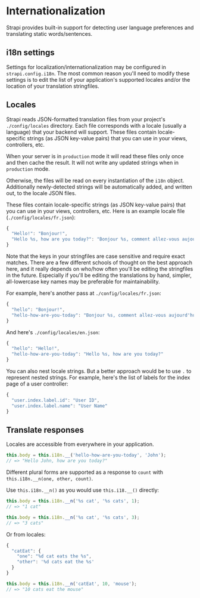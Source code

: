 # Internationalization

Strapi provides built-in support for detecting user language preferences and translating
static words/sentences.

## i18n settings

Settings for localization/internationalization may be configured in `strapi.config.i18n`.
The most common reason you'll need to modify these settings is to edit the list of your
application's supported locales and/or the location of your translation stringfiles.

## Locales

Strapi reads JSON-formatted translation files from your project's `./config/locales`
directory. Each file corresponds with a locale (usually a language) that your backend will support.
These files contain locale-specific strings (as JSON key-value pairs) that you can use in your
views, controllers, etc.

When your server is in `production` mode it will read these files only once and then cache
the result. It will not write any updated strings when in `production` mode.

Otherwise, the files will be read on every instantiation of the `i18n` object.
Additionally newly-detected strings will be automatically added, and written out,
to the locale JSON files.

These files contain locale-specific strings (as JSON key-value pairs) that you can use in your views,
controllers, etc. Here is an example locale file (`./config/locales/fr.json`):

```js
{
  "Hello!": "Bonjour!",
  "Hello %s, how are you today?": "Bonjour %s, comment allez-vous aujourd'hui ?"
}
```

Note that the keys in your stringfiles are case sensitive and require exact matches.
There are a few different schools of thought on the best approach here, and it really depends on
who/how often you'll be editing the stringfiles in the future. Especially if you'll be
editing the translations by hand, simpler, all-lowercase key names may be preferable for maintainability.

For example, here's another pass at `./config/locales/fr.json`:

```js
{
  "hello": "Bonjour!",
  "hello-how-are-you-today": "Bonjour %s, comment allez-vous aujourd'hui ?"
}
```

And here's `./config/locales/en.json`:

```js
{
  "hello": "Hello!",
  "hello-how-are-you-today": "Hello %s, how are you today?"
}
```

You can also nest locale strings. But a better approach would be to use `.` to represent nested strings.
For example, here's the list of labels for the index page of a user controller:

```js
{
  "user.index.label.id": "User ID",
  "user.index.label.name": "User Name"
}
```

## Translate responses

Locales are accessible from everywhere in your application.

```js
this.body = this.i18n.__('hello-how-are-you-today', 'John');
// => "Hello John, how are you today?"
```

Different plural forms are supported as a response to `count` with `this.i18n.__n(one, other, count)`.

Use `this.i18n.__n()` as you would use `this.i18.__()` directly:

```js
this.body = this.i18n.__n('%s cat', '%s cats', 1);
// => "1 cat"

this.body = this.i18n.__n('%s cat', '%s cats', 3);
// => "3 cats"
```

Or from locales:

```js
{
  "catEat": {
    "one": "%d cat eats the %s",
    "other": '%d cats eat the %s'
  }
}
```

```js
this.body = this.i18n.__n('catEat', 10, 'mouse');
// => "10 cats eat the mouse"
```
